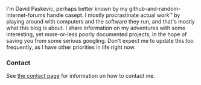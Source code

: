 I'm David Paskevic, perhaps better known by my github-and-random-internet-forums handle casept.
I mostly procrastinate actual work™ by playing around with computers and the software they run, and that's mostly what this blog is about.
I share information on my adventures with some interesting, yet more-or-less poorly documented projects, in the hope of saving you from some serious googling.
Don't expect me to update this too frequently, as I have other priorities in life right now.

### Contact  
See [the contact page](/contact) for information on how to contact me.
